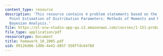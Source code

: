 ```yaml
---
content_type: resource
description: 'This resource contains 4 problem statements based on the following topics:
  Point Estimation of Distribution Parameters: Methods of Moments and Maximum Likelihood,
  Bayesian Analysis.'
file: https://ol-ocw-studio-app-qa.s3.amazonaws.com/courses/1-151-probability-and-statistics-in-engineering-spring-2005/99126d861d9b4e42d85f558ffdc6478d_homework_10_2005.pdf
file_type: application/pdf
resourcetype: Document
title: homework_10_2005.pdf
uid: 99126d86-1d9b-4e42-d85f-558ffdc6478d
---
```

